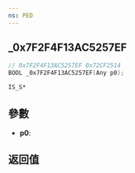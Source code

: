 ```yaml
---
ns: PED
---
```

## _0x7F2F4F13AC5257EF

```c
// 0x7F2F4F13AC5257EF 0x72CF2514
BOOL _0x7F2F4F13AC5257EF(Any p0);
```

```
IS_S*
```

## 參數
* **p0**: 

## 返回值
